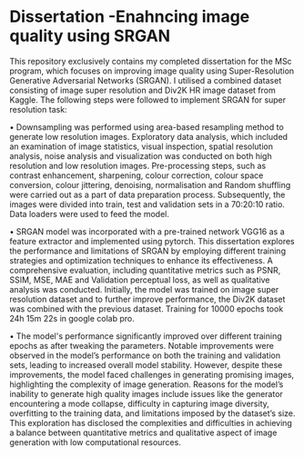 # Dissertation -Enahncing image quality using SRGAN
This repository exclusively contains my completed dissertation for the MSc program, which focuses on improving image quality using Super-Resolution Generative Adversarial Networks (SRGAN). I utilised a combined dataset consisting of image super resolution and Div2K HR image dataset from Kaggle. The following steps were followed to implement SRGAN for super resolution task:

•	Downsampling was performed using area-based resampling method to generate low resolution images. Exploratory data analysis, which included an examination of image statistics, visual inspection, spatial resolution analysis, noise analysis and visualization was conducted on both high resolution and low resolution images. Pre-processing steps, such as contrast enhancement, sharpening, colour correction, colour space conversion, colour jittering, denoising, normalisation and Random shuffling were carried out as a part of data preparation process. Subsequently, the images were divided into train, test and validation sets in a 70:20:10 ratio. Data loaders were used to feed the model. 

•	SRGAN model was incorporated with a pre-trained network VGG16 as a feature extractor and implemented using pytorch.  This dissertation explores the performance and limitations of SRGAN by employing different training strategies and optimization techniques to enhance its effectiveness.  A comprehensive evaluation, including quantitative metrics such as PSNR, SSIM, MSE, MAE and Validation perceptual loss, as well as qualitative analysis was conducted. Initially, the model was trained on image super resolution dataset and to further improve performance, the Div2K dataset was combined with the previous dataset. Training for 10000 epochs took 24h 15m 22s in google colab pro. 

•	The model's performance significantly improved over different training epochs as after tweaking the parameters. Notable improvements were observed in the model’s performance on both the training and validation sets, leading to increased overall model stability. However, despite these improvements, the model faced challenges in generating promising images, highlighting the complexity of image generation. Reasons for the model’s inability to generate high quality images include issues like the generator encountering a mode collapse, difficulty in capturing image diversity, overfitting to the training data, and limitations imposed by the dataset’s size. This exploration has disclosed the complexities and difficulties in achieving a balance between quantitative metrics and qualitative aspect of image generation with low computational resources.
